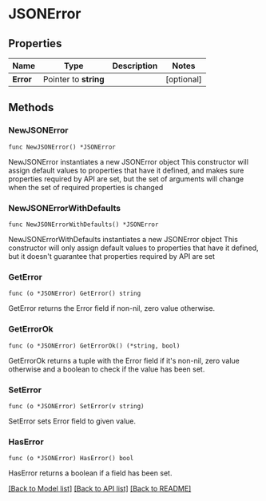 # JSONError

## Properties

Name | Type | Description | Notes
------------ | ------------- | ------------- | -------------
**Error** | Pointer to **string** |  | [optional] 

## Methods

### NewJSONError

`func NewJSONError() *JSONError`

NewJSONError instantiates a new JSONError object
This constructor will assign default values to properties that have it defined,
and makes sure properties required by API are set, but the set of arguments
will change when the set of required properties is changed

### NewJSONErrorWithDefaults

`func NewJSONErrorWithDefaults() *JSONError`

NewJSONErrorWithDefaults instantiates a new JSONError object
This constructor will only assign default values to properties that have it defined,
but it doesn't guarantee that properties required by API are set

### GetError

`func (o *JSONError) GetError() string`

GetError returns the Error field if non-nil, zero value otherwise.

### GetErrorOk

`func (o *JSONError) GetErrorOk() (*string, bool)`

GetErrorOk returns a tuple with the Error field if it's non-nil, zero value otherwise
and a boolean to check if the value has been set.

### SetError

`func (o *JSONError) SetError(v string)`

SetError sets Error field to given value.

### HasError

`func (o *JSONError) HasError() bool`

HasError returns a boolean if a field has been set.


[[Back to Model list]](../README.md#documentation-for-models) [[Back to API list]](../README.md#documentation-for-api-endpoints) [[Back to README]](../README.md)


